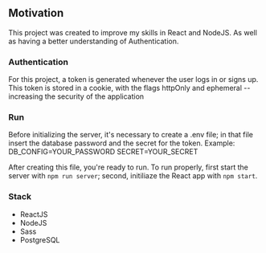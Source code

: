 ## Motivation

This project was created to improve my skills in React and NodeJS. As well as having a better understanding of Authentication.

### Authentication

For this project, a token is generated whenever the user logs in or signs up. This token is stored in a cookie, with the flags httpOnly and ephemeral -- increasing the security of the application

### Run

Before initializing the server, it's necessary to create a .env file; in that file insert the database password and the secret for the token. Example:
DB_CONFIG=YOUR_PASSWORD
SECRET=YOUR_SECRET

After creating this file, you're ready to run. To run properly, first start the server with `npm run server`; second, initiliaze the React app with `npm start`.

### Stack 

* ReactJS
* NodeJS
* Sass
* PostgreSQL
